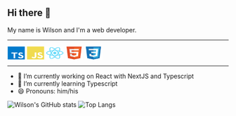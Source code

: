 ## Hi there 👋

My name is Wilson and I'm a web developer.

---
<div style="display: inline_block">
    <img align="center" alt="DOT-Ts" height="30" width="40" src="https://raw.githubusercontent.com/devicons/devicon/master/icons/typescript/typescript-plain.svg">
    <img align="center" alt="DOT-Js" height="30" width="40" src="https://raw.githubusercontent.com/devicons/devicon/master/icons/javascript/javascript-plain.svg">
    <img align="center" alt="DOT-React" height="30" width="40" src="https://raw.githubusercontent.com/devicons/devicon/master/icons/react/react-original.svg">
    <img align="center" alt="DOT-HTML" height="30" width="40" src="https://raw.githubusercontent.com/devicons/devicon/master/icons/html5/html5-original.svg">
    <img align="center" alt="DOT-CSS" height="30" width="40" src="https://raw.githubusercontent.com/devicons/devicon/master/icons/css3/css3-original.svg">
</div>

---

- 🔭 I’m currently working on React with NextJS and Typescript
- 🌱 I’m currently learning Typescript
- 😄 Pronouns: him/his

<div>
    <img src="https://github-readme-stats.vercel.app/api?username=wilsonfaustino&show_icons=true&theme=merko" alt="Wilson's GitHub stats" height="180em" />
    <img src="https://github-readme-stats.vercel.app/api/top-langs/?username=wilsonfaustino&layout=compact&show_icons=true&theme=merko&hide=java" alt="Top Langs" height="180em" />
</div>



